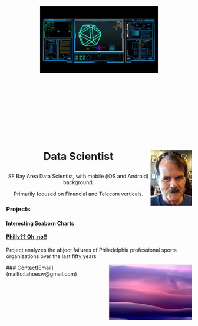<p style="text-align:center;"><img src="scifi2.jpg" alt="hdr" height="180"></p>
<img style=src="15.PNG" height="150">
<h1>
<p style="text-align:center;">Data Scientist<img style="float: right" src="MoiJun2016Cropped2.jpg" height="150"></p>
</h1>
<p style="text-align:center;">SF Bay Area Data Scientist, with mobile (iOS and Android) background.</p>

<p style="text-align:center;">Primarily focused on Financial and Telecom verticals.</p>

### Projects

#### [Interesting Seaborn Charts](https://colab.research.google.com/drive/1wr1drwdu_s7UCa_qG6OqQdQtXm4RTanZ)

#### [Philly?? Oh, no!!](project1)

Project analyzes the abject failures of Philadelphia professional sports organizations over the last fifty years

<img style="float: right" src="03.PNG" height="150">
### Contact​
[Email](mailto:tahoesw@gmail.com)
